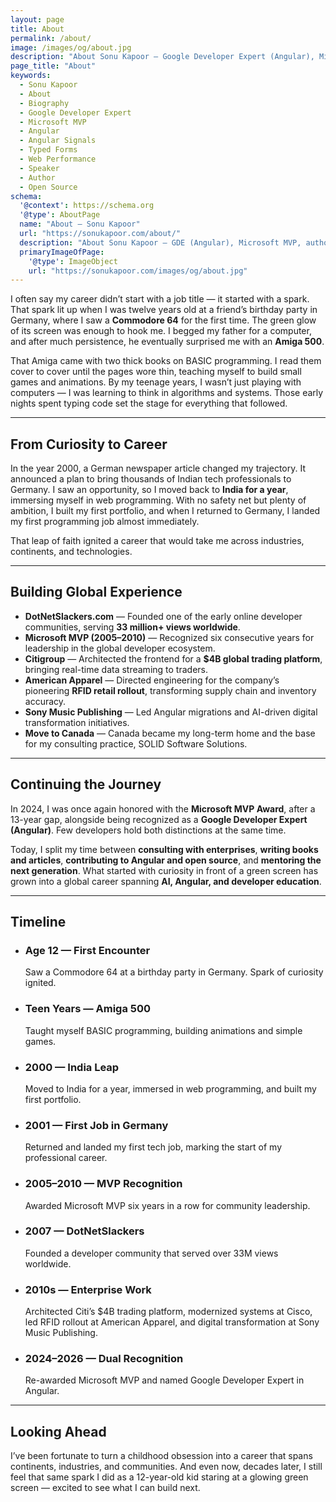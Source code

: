 ```yaml
---
layout: page
title: About
permalink: /about/
image: /images/og/about.jpg
description: "About Sonu Kapoor — Google Developer Expert (Angular), Microsoft MVP, author, speaker, and open-source contributor leading enterprise modernization and AI-powered development."
page_title: "About"
keywords:
  - Sonu Kapoor
  - About
  - Biography
  - Google Developer Expert
  - Microsoft MVP
  - Angular
  - Angular Signals
  - Typed Forms
  - Web Performance
  - Speaker
  - Author
  - Open Source
schema:
  '@context': https://schema.org
  '@type': AboutPage
  name: "About — Sonu Kapoor"
  url: "https://sonukapoor.com/about/"
  description: "About Sonu Kapoor — GDE (Angular), Microsoft MVP, author, and open-source contributor."
  primaryImageOfPage:
    '@type': ImageObject
    url: "https://sonukapoor.com/images/og/about.jpg"
---
```


I often say my career didn’t start with a job title — it started with a spark. That spark lit up when I was twelve years old at a friend’s birthday party in Germany, where I saw a **Commodore 64** for the first time. The green glow of its screen was enough to hook me. I begged my father for a computer, and after much persistence, he eventually surprised me with an **Amiga 500**.

That Amiga came with two thick books on BASIC programming. I read them cover to cover until the pages wore thin, teaching myself to build small games and animations. By my teenage years, I wasn’t just playing with computers — I was learning to think in algorithms and systems. Those early nights spent typing code set the stage for everything that followed.

---

## From Curiosity to Career

In the year 2000, a German newspaper article changed my trajectory. It announced a plan to bring thousands of Indian tech professionals to Germany. I saw an opportunity, so I moved back to **India for a year**, immersing myself in web programming. With no safety net but plenty of ambition, I built my first portfolio, and when I returned to Germany, I landed my first programming job almost immediately.

That leap of faith ignited a career that would take me across industries, continents, and technologies.

---

## Building Global Experience

- **DotNetSlackers.com** — Founded one of the early online developer communities, serving **33 million+ views worldwide**.
- **Microsoft MVP (2005–2010)** — Recognized six consecutive years for leadership in the global developer ecosystem.
- **Citigroup** — Architected the frontend for a **$4B global trading platform**, bringing real-time data streaming to traders.
- **American Apparel** — Directed engineering for the company’s pioneering **RFID retail rollout**, transforming supply chain and inventory accuracy.
- **Sony Music Publishing** — Led Angular migrations and AI-driven digital transformation initiatives.
- **Move to Canada** — Canada became my long-term home and the base for my consulting practice, SOLID Software Solutions.

---

## Continuing the Journey

In 2024, I was once again honored with the **Microsoft MVP Award**, after a 13-year gap, alongside being recognized as a **Google Developer Expert (Angular)**. Few developers hold both distinctions at the same time.

Today, I split my time between **consulting with enterprises**, **writing books and articles**, **contributing to Angular and open source**, and **mentoring the next generation**. What started with curiosity in front of a green screen has grown into a global career spanning **AI, Angular, and developer education**.

---

## Timeline

<ul class="timeline">
  <li class="timeline-item left">
    <h3>Age 12 — First Encounter</h3>
    <p>Saw a Commodore 64 at a birthday party in Germany. Spark of curiosity ignited.</p>
  </li>
  <li class="timeline-item right">
    <h3>Teen Years — Amiga 500</h3>
    <p>Taught myself BASIC programming, building animations and simple games.</p>
  </li>
  <li class="timeline-item left">
    <h3>2000 — India Leap</h3>
    <p>Moved to India for a year, immersed in web programming, and built my first portfolio.</p>
  </li>
  <li class="timeline-item right">
    <h3>2001 — First Job in Germany</h3>
    <p>Returned and landed my first tech job, marking the start of my professional career.</p>
  </li>
  <li class="timeline-item left">
    <h3>2005–2010 — MVP Recognition</h3>
    <p>Awarded Microsoft MVP six years in a row for community leadership.</p>
  </li>
  <li class="timeline-item right">
    <h3>2007 — DotNetSlackers</h3>
    <p>Founded a developer community that served over 33M views worldwide.</p>
  </li>
  <li class="timeline-item left">
    <h3>2010s — Enterprise Work</h3>
    <p>Architected Citi’s $4B trading platform, modernized systems at Cisco, led RFID rollout at American Apparel, and digital transformation at Sony Music Publishing.</p>
  </li>
  <li class="timeline-item right">
    <h3>2024–2026 — Dual Recognition</h3>
    <p>Re-awarded Microsoft MVP and named Google Developer Expert in Angular.</p>
  </li>
</ul>

---

## Looking Ahead

I’ve been fortunate to turn a childhood obsession into a career that spans continents, industries, and communities. And even now, decades later, I still feel that same spark I did as a 12-year-old kid staring at a glowing green screen — excited to see what I can build next.
